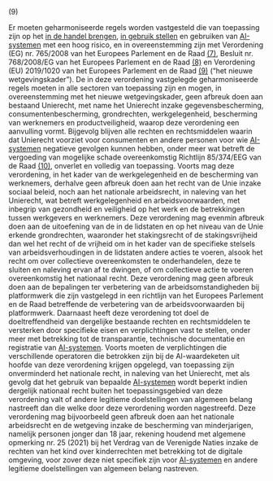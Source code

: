 (9)

Er moeten geharmoniseerde regels worden vastgesteld die van toepassing zijn op het [in de handel brengen](a3.md#^handel), [in gebruik stellen](a3.md#^gebruik) en gebruiken van [AI-systemen](a3.md#^ai-systeem) met een hoog risico, en in overeenstemming zijn met Verordening (EG) nr. 765/2008 van het Europees Parlement en de Raad [(7)](#ntr7-L_202401689NL.000101-E0007), Besluit nr. 768/2008/EG van het Europees Parlement en de Raad [(8)](#ntr8-L_202401689NL.000101-E0008) en Verordening (EU) 2019/1020 van het Europees Parlement en de Raad [(9)](#ntr9-L_202401689NL.000101-E0009) (“het nieuwe wetgevingskader”). De in deze verordening vastgelegde geharmoniseerde regels moeten in alle sectoren van toepassing zijn en mogen, in overeenstemming met het nieuwe wetgevingskader, geen afbreuk doen aan bestaand Unierecht, met name het Unierecht inzake gegevensbescherming, consumentenbescherming, grondrechten, werkgelegenheid, bescherming van werknemers en productveiligheid, waarop deze verordening een aanvulling vormt. Bijgevolg blijven alle rechten en rechtsmiddelen waarin dat Unierecht voorziet voor consumenten en andere personen voor wie [AI-systemen](a3.md#^ai-systeem) negatieve gevolgen kunnen hebben, onder meer wat betreft de vergoeding van mogelijke schade overeenkomstig Richtlijn 85/374/EEG van de Raad [(10)](#ntr10-L_202401689NL.000101-E0010), onverlet en volledig van toepassing. Voorts mag deze verordening, in het kader van de werkgelegenheid en de bescherming van werknemers, derhalve geen afbreuk doen aan het recht van de Unie inzake sociaal beleid, noch aan het nationale arbeidsrecht, in naleving van het Unierecht, wat betreft werkgelegenheid en arbeidsvoorwaarden, met inbegrip van gezondheid en veiligheid op het werk en de betrekkingen tussen werkgevers en werknemers. Deze verordening mag evenmin afbreuk doen aan de uitoefening van de in de lidstaten en op het niveau van de Unie erkende grondrechten, waaronder het stakingsrecht of de stakingsvrijheid dan wel het recht of de vrijheid om in het kader van de specifieke stelsels van arbeidsverhoudingen in de lidstaten andere acties te voeren, alsook het recht om over collectieve overeenkomsten te onderhandelen, deze te sluiten en naleving ervan af te dwingen, of om collectieve actie te voeren overeenkomstig het nationaal recht. Deze verordening mag geen afbreuk doen aan de bepalingen ter verbetering van de arbeidsomstandigheden bij platformwerk die zijn vastgelegd in een richtlijn van het Europees Parlement en de Raad betreffende de verbetering van de arbeidsvoorwaarden bij platformwerk. Daarnaast heeft deze verordening tot doel de doeltreffendheid van dergelijke bestaande rechten en rechtsmiddelen te versterken door specifieke eisen en verplichtingen vast te stellen, onder meer met betrekking tot de transparantie, technische documentatie en registratie van [AI-systemen](a3.md#^ai-systeem). Voorts moeten de verplichtingen die verschillende operatoren die betrokken zijn bij de AI-waardeketen uit hoofde van deze verordening krijgen opgelegd, van toepassing zijn onverminderd het nationale recht, in naleving van het Unierecht, met als gevolg dat het gebruik van bepaalde [AI-systemen](a3.md#^ai-systeem) wordt beperkt indien dergelijk nationaal recht buiten het toepassingsgebied van deze verordening valt of andere legitieme doelstellingen van algemeen belang nastreeft dan die welke door deze verordening worden nagestreefd. Deze verordening mag bijvoorbeeld geen afbreuk doen aan het nationale arbeidsrecht en de wetgeving inzake de bescherming van minderjarigen, namelijk personen jonger dan 18 jaar, rekening houdend met algemene opmerking nr. 25 (2021) bij het Verdrag van de Verenigde Naties inzake de rechten van het kind over kinderrechten met betrekking tot de digitale omgeving, voor zover deze niet specifiek zijn voor [AI-systemen](a3.md#^ai-systeem) en andere legitieme doelstellingen van algemeen belang nastreven.
